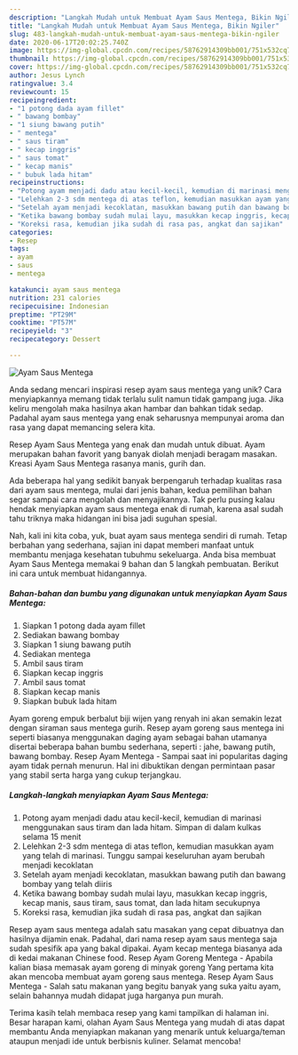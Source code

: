 ```yaml
---
description: "Langkah Mudah untuk Membuat Ayam Saus Mentega, Bikin Ngiler"
title: "Langkah Mudah untuk Membuat Ayam Saus Mentega, Bikin Ngiler"
slug: 483-langkah-mudah-untuk-membuat-ayam-saus-mentega-bikin-ngiler
date: 2020-06-17T20:02:25.740Z
image: https://img-global.cpcdn.com/recipes/58762914309bb001/751x532cq70/ayam-saus-mentega-foto-resep-utama.jpg
thumbnail: https://img-global.cpcdn.com/recipes/58762914309bb001/751x532cq70/ayam-saus-mentega-foto-resep-utama.jpg
cover: https://img-global.cpcdn.com/recipes/58762914309bb001/751x532cq70/ayam-saus-mentega-foto-resep-utama.jpg
author: Jesus Lynch
ratingvalue: 3.4
reviewcount: 15
recipeingredient:
- "1 potong dada ayam fillet"
- " bawang bombay"
- "1 siung bawang putih"
- " mentega"
- " saus tiram"
- " kecap inggris"
- " saus tomat"
- " kecap manis"
- " bubuk lada hitam"
recipeinstructions:
- "Potong ayam menjadi dadu atau kecil-kecil, kemudian di marinasi menggunakan saus tiram dan lada hitam. Simpan di dalam kulkas selama 15 menit"
- "Lelehkan 2-3 sdm mentega di atas teflon, kemudian masukkan ayam yang telah di marinasi. Tunggu sampai keseluruhan ayam berubah menjadi kecoklatan"
- "Setelah ayam menjadi kecoklatan, masukkan bawang putih dan bawang bombay yang telah diiris"
- "Ketika bawang bombay sudah mulai layu, masukkan kecap inggris, kecap manis, saus tiram, saus tomat, dan lada hitam secukupnya"
- "Koreksi rasa, kemudian jika sudah di rasa pas, angkat dan sajikan"
categories:
- Resep
tags:
- ayam
- saus
- mentega

katakunci: ayam saus mentega 
nutrition: 231 calories
recipecuisine: Indonesian
preptime: "PT29M"
cooktime: "PT57M"
recipeyield: "3"
recipecategory: Dessert

---
```



![Ayam Saus Mentega](https://img-global.cpcdn.com/recipes/58762914309bb001/751x532cq70/ayam-saus-mentega-foto-resep-utama.jpg)

Anda sedang mencari inspirasi resep ayam saus mentega yang unik? Cara menyiapkannya memang tidak terlalu sulit namun tidak gampang juga. Jika keliru mengolah maka hasilnya akan hambar dan bahkan tidak sedap. Padahal ayam saus mentega yang enak seharusnya mempunyai aroma dan rasa yang dapat memancing selera kita.

Resep Ayam Saus Mentega yang enak dan mudah untuk dibuat. Ayam merupakan bahan favorit yang banyak diolah menjadi beragam masakan. Kreasi Ayam Saus Mentega rasanya manis, gurih dan.

Ada beberapa hal yang sedikit banyak berpengaruh terhadap kualitas rasa dari ayam saus mentega, mulai dari jenis bahan, kedua pemilihan bahan segar sampai cara mengolah dan menyajikannya. Tak perlu pusing kalau hendak menyiapkan ayam saus mentega enak di rumah, karena asal sudah tahu triknya maka hidangan ini bisa jadi suguhan spesial.


Nah, kali ini kita coba, yuk, buat ayam saus mentega sendiri di rumah. Tetap berbahan yang sederhana, sajian ini dapat memberi manfaat untuk membantu menjaga kesehatan tubuhmu sekeluarga. Anda bisa membuat Ayam Saus Mentega memakai 9 bahan dan 5 langkah pembuatan. Berikut ini cara untuk membuat hidangannya.

<!--inarticleads1-->

##### Bahan-bahan dan bumbu yang digunakan untuk menyiapkan Ayam Saus Mentega:

1. Siapkan 1 potong dada ayam fillet
1. Sediakan  bawang bombay
1. Siapkan 1 siung bawang putih
1. Sediakan  mentega
1. Ambil  saus tiram
1. Siapkan  kecap inggris
1. Ambil  saus tomat
1. Siapkan  kecap manis
1. Siapkan  bubuk lada hitam


Ayam goreng empuk berbalut biji wijen yang renyah ini akan semakin lezat dengan siraman saus mentega gurih. Resep ayam goreng saus mentega ini seperti biasanya menggunakan daging ayam sebagai bahan utamanya disertai beberapa bahan bumbu sederhana, seperti : jahe, bawang putih, bawang bombay. Resep Ayam Mentega - Sampai saat ini popularitas daging ayam tidak pernah menurun. Hal ini dibuktikan dengan permintaan pasar yang stabil serta harga yang cukup terjangkau. 

<!--inarticleads2-->

##### Langkah-langkah menyiapkan Ayam Saus Mentega:

1. Potong ayam menjadi dadu atau kecil-kecil, kemudian di marinasi menggunakan saus tiram dan lada hitam. Simpan di dalam kulkas selama 15 menit
1. Lelehkan 2-3 sdm mentega di atas teflon, kemudian masukkan ayam yang telah di marinasi. Tunggu sampai keseluruhan ayam berubah menjadi kecoklatan
1. Setelah ayam menjadi kecoklatan, masukkan bawang putih dan bawang bombay yang telah diiris
1. Ketika bawang bombay sudah mulai layu, masukkan kecap inggris, kecap manis, saus tiram, saus tomat, dan lada hitam secukupnya
1. Koreksi rasa, kemudian jika sudah di rasa pas, angkat dan sajikan


Resep ayam saus mentega adalah satu masakan yang cepat dibuatnya dan hasilnya dijamin enak. Padahal, dari nama resep ayam saus mentega saja sudah spesifik apa yang bakal dipakai. Ayam kecap mentega biasanya ada di kedai makanan Chinese food. Resep Ayam Goreng Mentega - Apabila kalian biasa memasak ayam goreng di minyak goreng Yang pertama kita akan mencoba membuat ayam goreng saus mentega. Resep Ayam Saus Mentega - Salah satu makanan yang begitu banyak yang suka yaitu ayam, selain bahannya mudah didapat juga harganya pun murah. 

Terima kasih telah membaca resep yang kami tampilkan di halaman ini. Besar harapan kami, olahan Ayam Saus Mentega yang mudah di atas dapat membantu Anda menyiapkan makanan yang menarik untuk keluarga/teman ataupun menjadi ide untuk berbisnis kuliner. Selamat mencoba!
